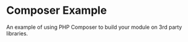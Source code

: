 
Composer Example
================

An example of using PHP Composer to build your module on 3rd party libraries.
